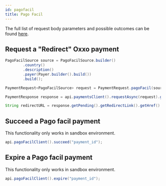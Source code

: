 ```yaml
---
id: pagofacil
title: Pago Facil
---
```


The full list of request body parameters and possible outcomes can be found [here](https://docs.checkout.com/payments/payment-methods/cash-and-atm-payment/pago-facil).

## Request a "Redirect" Oxxo payment

```java
PagoFacilSource source = PagoFacilSource.builder()
        .country()
        .description()
        .payer(Payer.builder().build())
        .build();

PaymentRequest<PagoFacilSource> request = PaymentRequest.pagoFacil(source, Currency.ARS, 1000L);

PaymentResponse response = api.paymentsClient().requestAsync(request).get();

String redirectURL = response.getPending().getRedirectLink().getHref()
```

## Succeed a Pago facil payment

This functionality only works in sandbox environment.

```java
api.pagoFacilClient().succeed("payment_id");
```

## Expire a Pago facil payment

This functionality only works in sandbox environment.

```java
api.pagoFacilClient().expire("payment_id");
```
